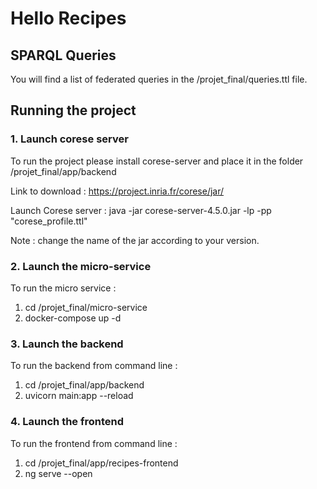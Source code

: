 # Hello Recipes

## SPARQL Queries

You will find a list of federated queries in the /projet_final/queries.ttl file.

## Running the project
### 1. Launch corese server
To run the project please install corese-server and place it in the folder /projet_final/app/backend

Link to download : https://project.inria.fr/corese/jar/

Launch Corese server :
java -jar corese-server-4.5.0.jar -lp -pp "corese_profile.ttl"

Note : change the name of the jar according to your version.

### 2. Launch the micro-service
To run the micro service : 
1. cd /projet_final/micro-service
2. docker-compose up -d

### 3. Launch the backend
To run the backend from command line :
1. cd /projet_final/app/backend
2. uvicorn main:app --reload

### 4. Launch the frontend
To run the frontend from command line :
1. cd /projet_final/app/recipes-frontend
2. ng serve --open
